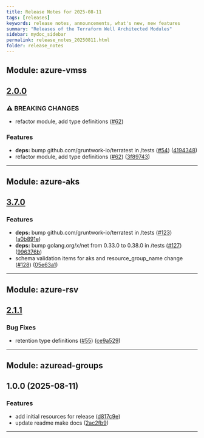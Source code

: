 ```yaml
---
title: Release Notes for 2025-08-11
tags: [releases]
keywords: release notes, announcements, what's new, new features
summary: "Releases of the Terraform Well Architected Modules"
sidebar: mydoc_sidebar
permalink: release_notes_20250811.html
folder: release_notes
---
```


## Module: azure-vmss
## [2.0.0](https://github.com/CloudNationHQ/terraform-azure-vmss/releases/tag/v2.0.0)


### ⚠ BREAKING CHANGES

* refactor module, add type definitions ([#62](https://github.com/CloudNationHQ/terraform-azure-vmss/issues/62))

### Features

* **deps:** bump github.com/gruntwork-io/terratest in /tests ([#54](https://github.com/CloudNationHQ/terraform-azure-vmss/issues/54)) ([4194348](https://github.com/CloudNationHQ/terraform-azure-vmss/commit/41943484dd8ddf59870201198021eb649e719e46))
* refactor module, add type definitions ([#62](https://github.com/CloudNationHQ/terraform-azure-vmss/issues/62)) ([3f89743](https://github.com/CloudNationHQ/terraform-azure-vmss/commit/3f8974366baed56d9605b0d33f3ed24963ebd55f))

---

## Module: azure-aks
## [3.7.0](https://github.com/CloudNationHQ/terraform-azure-aks/releases/tag/v3.7.0)


### Features

* **deps:** bump github.com/gruntwork-io/terratest in /tests ([#123](https://github.com/CloudNationHQ/terraform-azure-aks/issues/123)) ([a0b891e](https://github.com/CloudNationHQ/terraform-azure-aks/commit/a0b891e1b09ca64e79c489aad0f30b8a89f667cf))
* **deps:** bump golang.org/x/net from 0.33.0 to 0.38.0 in /tests ([#127](https://github.com/CloudNationHQ/terraform-azure-aks/issues/127)) ([996376b](https://github.com/CloudNationHQ/terraform-azure-aks/commit/996376b022a0e3c5963a0eb3d4f2016f5206202c))
* schema validation items for aks and resource_group_name change ([#128](https://github.com/CloudNationHQ/terraform-azure-aks/issues/128)) ([05e63a1](https://github.com/CloudNationHQ/terraform-azure-aks/commit/05e63a1c021d016eb0764e99d7261b0f4cb3f623))

---

## Module: azure-rsv
## [2.1.1](https://github.com/CloudNationHQ/terraform-azure-rsv/releases/tag/v2.1.1)


### Bug Fixes

* retention type definitions ([#55](https://github.com/CloudNationHQ/terraform-azure-rsv/issues/55)) ([ce9a529](https://github.com/CloudNationHQ/terraform-azure-rsv/commit/ce9a529d79be965418a282b0ede71dca250d04e6))

---

## Module: azuread-groups
## 1.0.0 (2025-08-11)


### Features

* add initial resources for release ([d817c9e](https://github.com/CloudNationHQ/terraform-azuread-groups/releases/tag/v1.0.0))
* update readme make docs ([2ac2fb9](https://github.com/CloudNationHQ/terraform-azuread-groups/commit/2ac2fb98677e424efce3c41a02e40a440e3f2f25))

---

